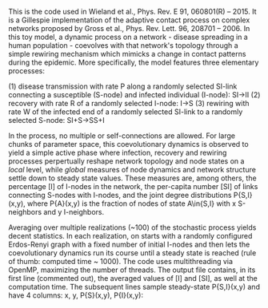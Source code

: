 This is the code used in Wieland et al., Phys. Rev. E 91, 060801(R) – 2015. It is a Gillespie implementation of the adaptive contact process on complex networks proposed by Gross et al., Phys. Rev. Lett. 96, 208701 – 2006. In this toy model, a dynamic process on a network - disease spreading in a human population - coevolves with that network's topology through a simple rewiring mechanism which mimicks a change in contact patterns during the epidemic. More specifically, the model features three elementary processes: 

(1) disease transmission with rate P along a randomly selected SI-link connecting a susceptible (S-node) and infected individual (I-node): SI->II
(2) recovery with rate R of a randomly selected I-node: I->S
(3) rewiring with rate W of the infected end of a randomly selected SI-link to a randomly selected S-node: SI+S->SS+I

In the process, no multiple or self-connections are allowed. For large chunks of parameter space, this coevolutionary dynamics is observed to yield a simple active phase where infection, recovery and rewiring processes perpertually reshape network topology and node states on a *local* level, while *global* measures of node dynamics and network structure settle down to steady state values. These measures are, among others, the percentage [I] of I-nodes in the network, the per-capita number [SI] of links connecting S-nodes with I-nodes, and the joint degree distributions P{S,I}(x,y), where P{A}(x,y) is the fraction of nodes of state A\in{S,I} with x S-neighbors and y I-neighbors.

Averaging over multiple realizations (~100) of the stochastic process yields decent statistics. In each realization, on starts with a randomly configured Erdos-Renyi graph with a fixed number of initial I-nodes and then lets the coevolutionary dynamics run its course until a steady state is reached (rule of thumb: computed time ~ 1000). The code uses multithreading via OpenMP, maximizing the number of threads. The output file contains, in its first line (commented out), the averaged values of [I] and [SI], as well at the computation time. The subsequent lines sample steady-state P{S,I}(x,y) and have 4 columns: x, y, P{S}(x,y), P{I}(x,y):
